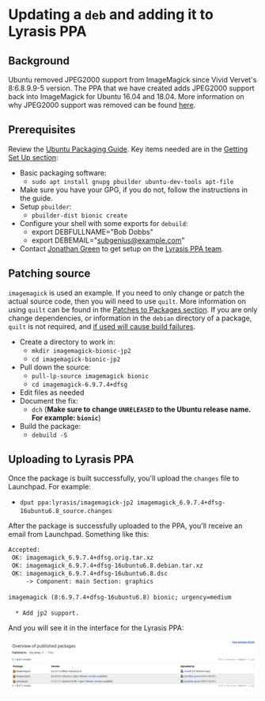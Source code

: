 # Updating a `deb` and adding it to Lyrasis PPA

## Background

Ubuntu removed JPEG2000 support from ImageMagick since Vivid Vervet's 8:6.8.9.9-5 version. The PPA that we have created adds JPEG2000 support back into ImageMagick for Ubuntu 16.04 and 18.04. More information on why JPEG2000 support was removed can be found [here](https://bugs.launchpad.net/ubuntu/+source/imagemagick/+bug/1447968).

## Prerequisites

Review the [Ubuntu Packaging Guide](http://packaging.ubuntu.com/html/). Key items needed are in the [Getting Set Up section](http://packaging.ubuntu.com/html/getting-set-up.html):

- Basic packaging software:
  - `sudo apt install gnupg pbuilder ubuntu-dev-tools apt-file`
- Make sure you have your GPG, if you do not, follow the instructions in the guide.
- Setup `pbuilder`:
  - `pbuilder-dist bionic create`
- Configure your shell with some exports for `debuild`:
  - export DEBFULLNAME="Bob Dobbs"
  - export DEBEMAIL="subgenius@example.com"
- Contact [Jonathan Green](https://github.com/jonathangreen) to get setup on the [Lyrasis PPA team](https://launchpad.net/~lyrasis).

## Patching source

`imagemagick` is used an example. If you need to only change or patch the actual source code, then you will need to use `quilt`. More information on using `quilt` can be found in the [Patches to Packages section](http://packaging.ubuntu.com/html/patches-to-packages.html). If you are only change dependencies, or information in the `debian` directory of a package, `quilt` is not required, and [if used will cause build failures](https://stackoverflow.com/questions/29634868/adding-a-file-in-a-quilt-dquilt-patch-patch-applies-correctly-by-hand-but-brea).

- Create a directory to work in:
  - `mkdir imagemagick-bionic-jp2`
  - `cd imagemagick-bionic-jp2`
- Pull down the source:
  - `pull-lp-source imagemagick bionic`
  - `cd imagemagick-6.9.7.4+dfsg`
- Edit files as needed
- Document the fix:
  - `dch` (**Make sure to change `UNRELEASED` to the Ubuntu release name. For example: `bionic`**)
- Build the package:
  - `debuild -S`

## Uploading to Lyrasis PPA

Once the package is built successfully, you'll upload the `changes` file to Launchpad. For example:

- `dput ppa:lyrasis/imagemagick-jp2 imagemagick_6.9.7.4+dfsg-16ubuntu6.8_source.changes`

After the package is successfully uploaded to the PPA, you'll receive an email from Launchpad. Something like this:

```
Accepted:
 OK: imagemagick_6.9.7.4+dfsg.orig.tar.xz
 OK: imagemagick_6.9.7.4+dfsg-16ubuntu6.8.debian.tar.xz
 OK: imagemagick_6.9.7.4+dfsg-16ubuntu6.8.dsc
     -> Component: main Section: graphics

imagemagick (8:6.9.7.4+dfsg-16ubuntu6.8) bionic; urgency=medium

  * Add jp2 support.
```

And you will see it in the interface for the Lyrasis PPA:

![ppa-example](../assets/ppa-example.png)


